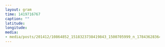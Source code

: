 ```yaml
---
layout: gram
time: 1419716767
caption: ""
latitude: 
longitude: 
media:
- media/posts/201412/10864852_1518323738419843_1500705999_n_17843628364000351.jpg
---
```

